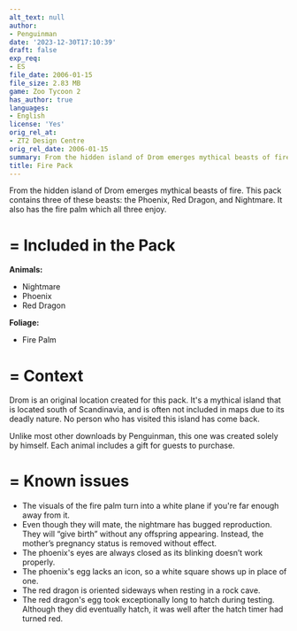 ```yaml
---
alt_text: null
author:
- Penguinman
date: '2023-12-30T17:10:39'
draft: false
exp_req:
- ES
file_date: 2006-01-15
file_size: 2.83 MB
game: Zoo Tycoon 2
has_author: true
languages:
- English
license: 'Yes'
orig_rel_at:
- ZT2 Design Centre
orig_rel_date: 2006-01-15
summary: From the hidden island of Drom emerges mythical beasts of fire.
title: Fire Pack
---
```

From the hidden island of Drom emerges mythical beasts of fire. This pack contains three of these beasts: the Phoenix, Red Dragon, and Nightmare. It also has the fire palm which all three enjoy.

=
Included in the Pack
=

**Animals:**
- Nightmare
- Phoenix
- Red Dragon

**Foliage:**
- Fire Palm

=
Context
=

Drom is an original location created for this pack. It's a mythical island that is located south of Scandinavia, and is often not included in maps due to its deadly nature. No person who has visited this island has come back.

Unlike most other downloads by Penguinman, this one was created solely by himself. Each animal includes a gift for guests to purchase.

=
Known issues
=

- The visuals of the fire palm turn into a white plane if you're far enough away from it.
- Even though they will mate, the nightmare has bugged reproduction. They will “give birth” without any offspring appearing. Instead, the mother’s pregnancy status is removed without effect.
- The phoenix's eyes are always closed as its blinking doesn’t work properly.
- The phoenix's egg lacks an icon, so a white square shows up in place of one.
- The red dragon is oriented sideways when resting in a rock cave.
- The red dragon's egg took exceptionally long to hatch during testing. Although they did eventually hatch, it was well after the hatch timer had turned red.